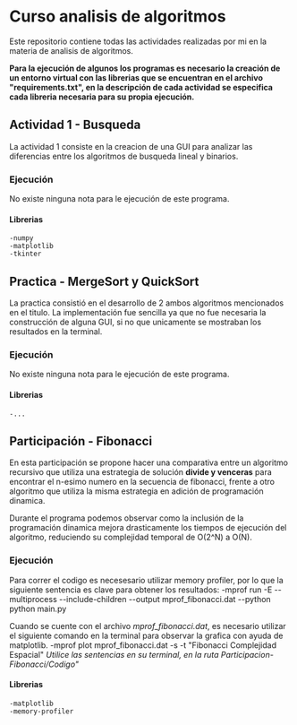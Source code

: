 # Curso analisis de algoritmos

Este repositorio contiene todas las actividades realizadas por mi en la materia de analisis de algoritmos.

**Para la ejecución de algunos los programas es necesario la creación de un entorno virtual con las librerias que se encuentran en el archivo "requirements.txt", en la descripción de cada actividad se especifica cada libreria necesaria para su propia ejecución.**

## Actividad 1 - Busqueda

La actividad 1 consiste en la creacion de una GUI para analizar las diferencias entre los algoritmos de busqueda lineal y binarios.

### Ejecución
No existe ninguna nota para le ejecución de este programa.

#### Librerias
    -numpy
    -matplotlib
    -tkinter

## Practica - MergeSort y QuickSort

La practica consistió en el desarrollo de 2 ambos algoritmos mencionados en el titulo. La implementación fue sencilla ya que no fue necesaria la construcción de alguna GUI, si no que unicamente se mostraban los resultados en la terminal.

### Ejecución
No existe ninguna nota para le ejecución de este programa.

#### Librerias
    -...

## Participación - Fibonacci

En esta participación se propone hacer una comparativa entre un algoritmo recursivo que utiliza una estrategia de solución **divide y venceras** para encontrar el n-esimo numero en la secuencia de fibonacci, frente a otro algoritmo que utiliza la misma estrategia en adición de programación dinamica.

Durante el programa podemos observar como la inclusión de la programación dinamica mejora drasticamente los tiempos de ejecución del algoritmo, reduciendo su complejidad temporal de O(2^N) a O(N).

### Ejecución
Para correr el codigo es necesesario utilizar memory profiler, por lo que la siguiente sentencia es clave para obtener los resultados:
    -mprof run -E --multiprocess --include-children --output mprof_fibonacci.dat --python python main.py

Cuando se cuente con el archivo *mprof_fibonacci.dat*, es necesario utilizar el siguiente comando en la terminal para observar la grafica con ayuda de matplotlib.
    -mprof plot mprof_fibonacci.dat -s -t "Fibonacci Complejidad Espacial"
*Utilice las sentencias en su terminal, en la ruta Participacion-Fibonacci/Codigo"*

#### Librerias
    -matplotlib
    -memory-profiler

